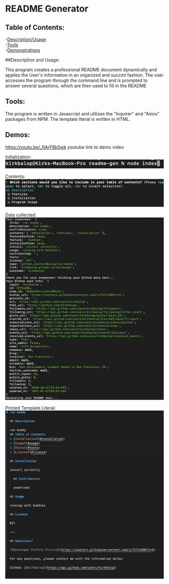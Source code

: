 # README Generator

## Table of Contents:
-[Description/Usage](#description)<br>
-[Tools](#tools)<br>
-[Demonstrations](#demo)


##Description and Usage:

This program creates a professional README document dynamically and applies the User's information in an organized and succint fashion. The user accesses the program through the command line and is prompted to answer several questions, which are then used to fill in the README

## Tools:
The program is written in Javascript and utilizes the "Inquirer" and "Axios" packages from NPM. The template literal is written in HTML.

## Demos:

https://youtu.be/_fIArF8b5wk
youtube link to demo video

Initialization:
<img src="./utils/images/rmg-init.png">

Contents:
<img src="./utils/images/rmg-content.png">

Data collected:
<img src="./utils/images/rmg-data.png">

Printed Template Literal:
<img src="./utils/images/rmg-template.png">



